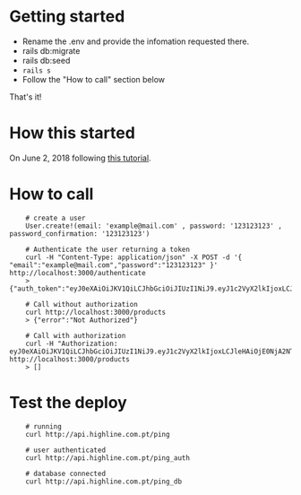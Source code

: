 # Getting started

- Rename the .env and provide the infomation requested there.
- rails db:migrate
- rails db:seed
- `rails s`
- Follow the "How to call" section below

That's it!

# How this started

On June 2, 2018 following [this tutorial](https://www.pluralsight.com/guides/token-based-authentication-with-ruby-on-rails-5-api).

# How to call

        # create a user
        User.create!(email: 'example@mail.com' , password: '123123123' , password_confirmation: '123123123')

        # Authenticate the user returning a token
        curl -H "Content-Type: application/json" -X POST -d '{ "email":"example@mail.com","password":"123123123" }' http://localhost:3000/authenticate
        > {"auth_token":"eyJ0eXAiOiJKV1QiLCJhbGciOiJIUzI1NiJ9.eyJ1c2VyX2lkIjoxLCJleHAiOjE0NjA2NTgxODZ9.xsSwcPC22IR71OBv6bU_OGCSyfE89DvEzWfDU0iybMA"}

        # Call without authorization
        curl http://localhost:3000/products
        > {"error":"Not Authorized"} 

        # Call with authorization
        curl -H "Authorization: eyJ0eXAiOiJKV1QiLCJhbGciOiJIUzI1NiJ9.eyJ1c2VyX2lkIjoxLCJleHAiOjE0NjA2NTgxODZ9.xsSwcPC22IR71OBv6bU_OGCSyfE89DvEzWfDU0iybMA" http://localhost:3000/products
        > []

# Test the deploy

        # running
        curl http://api.highline.com.pt/ping

        # user authenticated
        curl http://api.highline.com.pt/ping_auth

        # database connected
        curl http://api.highline.com.pt/ping_db

